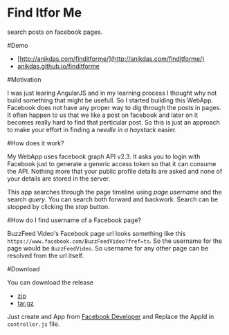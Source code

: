 # Find Itfor Me
search posts on facebook pages.

#Demo

* [http://anikdas.com/finditforme/](http://anikdas.com/finditforme/)
* [anikdas.github.io/finditforme](anikdas.github.io/finditforme)

#Motivation

I was just learing AngularJS and in my learning process I thought why not build something that might be usefull. So I started building this WebApp. Facebook does not have any proper way to dig through the posts in pages. It often happen to us that we like a post on facebook and later on it becomes really hard to find that perticular post. So this is just an approach to make your effort in finding a _needle in a haystack_ easier.

#How does it work?

My WebApp uses facebook graph API v2.3. It asks you to login with Facebook just to generate a generic access token so that it can consume the API. Nothing more that your public profile details are asked and none of your details are stored in the server.

This app searches through the page timeline using _page username_ and the search _query_. You can search both forward and backwork. Search can be stopped by clicking the _stop_ button.

#How do I find username of a Facebook page?

BuzzFeed Video's Facebook page url looks something like this `https://www.facebook.com/BuzzFeedVideo?fref=ts`. So the username for the page would be `BuzzFeedVideo`. So username for any other page can be resolved from the url itself.

#Download

You can download the release 
* [zip](https://github.com/anikdas/finditforme/archive/v1.1.zip)
* [tar.gz](https://github.com/anikdas/finditforme/archive/v1.1.tar.gz)

Just create and App from [Facebook Developer](https://developers.facebook.com/apps/) and Replace the AppId in `controller.js` file.
